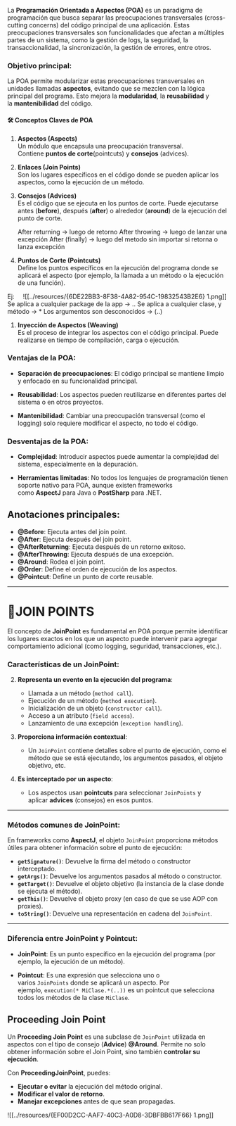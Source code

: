 
La **Programación Orientada a Aspectos (POA)** es un paradigma de programación que busca separar las preocupaciones transversales (cross-cutting concerns) del código principal de una aplicación. Estas preocupaciones transversales son funcionalidades que afectan a múltiples partes de un sistema, como la gestión de logs, la seguridad, la transaccionalidad, la sincronización, la gestión de errores, entre otros.

### Objetivo principal:

La POA permite modularizar estas preocupaciones transversales en unidades llamadas **aspectos**, evitando que se mezclen con la lógica principal del programa. Esto mejora la **modularidad**, la **reusabilidad** y la **mantenibilidad** del código.

#### 🛠️ **Conceptos Claves de POA**

1. **Aspectos (Aspects)**  
    Un módulo que encapsula una preocupación transversal. Contiene **puntos de corte**(pointcuts) y **consejos** (advices).
    
2. **Enlaces (Join Points)**  
    Son los lugares específicos en el código donde se pueden aplicar los aspectos, como la ejecución de un método.

    
3. **Consejos (Advices)**  
    Es el código que se ejecuta en los puntos de corte. Puede ejecutarse antes (**before**), después (**after**) o alrededor (**around**) de la ejecución del punto de corte.

	After returning -> luego de retorno
	After throwing -> luego de lanzar una excepción
	After (finally) -> luego del metodo sin importar si retorna o lanza excepción

    
4. **Puntos de Corte (Pointcuts)**  
    Define los puntos específicos en la ejecución del programa donde se aplicará el aspecto (por ejemplo, la llamada a un método o la ejecución de una función).

Ej:
    ![[../resources/{6DE22BB3-8F38-4A82-954C-19832543B2E6} 1.png]]
	Se aplica a cualquier package de la app -> ..
	Se aplica a cualquier clase, y método -> *
	Los argumentos son desconocidos -> (..)

	 
1. **Inyección de Aspectos (Weaving)**  
    Es el proceso de integrar los aspectos con el código principal. Puede realizarse en tiempo de compilación, carga o ejecución.

### Ventajas de la POA:

- **Separación de preocupaciones**: El código principal se mantiene limpio y enfocado en su funcionalidad principal.
    
- **Reusabilidad**: Los aspectos pueden reutilizarse en diferentes partes del sistema o en otros proyectos.
    
- **Mantenibilidad**: Cambiar una preocupación transversal (como el logging) solo requiere modificar el aspecto, no todo el código.
    

### Desventajas de la POA:

- **Complejidad**: Introducir aspectos puede aumentar la complejidad del sistema, especialmente en la depuración.
    
- **Herramientas limitadas**: No todos los lenguajes de programación tienen soporte nativo para POA, aunque existen frameworks como **AspectJ** para Java o **PostSharp** para .NET.

## Anotaciones principales:

  - **@Before**: Ejecuta antes del join point.
  - **@After**: Ejecuta después del join point.
  - **@AfterReturning**: Ejecuta después de un retorno exitoso.
  - **@AfterThrowing**: Ejecuta después de una excepción.
  - **@Around**: Rodea el join point.
  - **@Order**: Define el orden de ejecución de los aspectos.
  - **@Pointcut**: Define un punto de corte reusable.

--- 
# 📍JOIN POINTS

El concepto de **JoinPoint** es fundamental en POA porque permite identificar los lugares exactos en los que un aspecto puede intervenir para agregar comportamiento adicional (como logging, seguridad, transacciones, etc.).
### Características de un JoinPoint:

2. **Representa un evento en la ejecución del programa**:
    
    - Llamada a un método (`method call`).
    - Ejecución de un método (`method execution`).
    - Inicialización de un objeto (`constructor call`).
    - Acceso a un atributo (`field access`).
    - Lanzamiento de una excepción (`exception handling`).
        
3. **Proporciona información contextual**:
    
    - Un `JoinPoint` contiene detalles sobre el punto de ejecución, como el método que se está ejecutando, los argumentos pasados, el objeto objetivo, etc.
        
4. **Es interceptado por un aspecto**:
    
    - Los aspectos usan **pointcuts** para seleccionar `JoinPoints` y aplicar **advices** (consejos) en esos puntos.
        

---
### Métodos comunes de JoinPoint:

En frameworks como **AspectJ**, el objeto `JoinPoint` proporciona métodos útiles para obtener información sobre el punto de ejecución:

- **`getSignature()`**: Devuelve la firma del método o constructor interceptado.
- **`getArgs()`**: Devuelve los argumentos pasados al método o constructor.
- **`getTarget()`**: Devuelve el objeto objetivo (la instancia de la clase donde se ejecuta el método).
- **`getThis()`**: Devuelve el objeto proxy (en caso de que se use AOP con proxies).
- **`toString()`**: Devuelve una representación en cadena del `JoinPoint`.
---
### Diferencia entre JoinPoint y Pointcut:

- **JoinPoint**: Es un punto específico en la ejecución del programa (por ejemplo, la ejecución de un método).
    
- **Pointcut**: Es una expresión que selecciona uno o varios `JoinPoints` donde se aplicará un aspecto. Por ejemplo, `execution(* MiClase.*(..))` es un pointcut que selecciona todos los métodos de la clase `MiClase`.

## Proceeding Join Point

Un **Proceeding Join Point** es una subclase de `JoinPoint` utilizada en aspectos con el tipo de consejo (**Advice**) **@Around**. Permite no solo obtener información sobre el Join Point, sino también **controlar su ejecución**.

Con **ProceedingJoinPoint**, puedes:

- **Ejecutar o evitar** la ejecución del método original.
- **Modificar el valor de retorno**.
- **Manejar excepciones** antes de que sean propagadas.

![[../resources/{EF00D2CC-AAF7-40C3-A0D8-3DBFBB617F66} 1.png]]